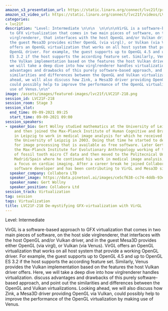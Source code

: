 ```yaml
---
amazon_s3_presentation_url: https://static.linaro.org/connect/lvc21f/presentations/LVC21F-218.pdf
amazon_s3_video_url: https://static.linaro.org/connect/lvc21f/videos/LVC21F-218.mp4
categories:
- lvc21f
description: "Level: Intermediate \n\n\n  \n\n\n\nVirGL is a software-based approach
  to GFX virtualization that comes in two main pieces of software, on the host side
  virglrenderer, that interfaces with the host OpenGL and/or Vulkan driver, and in
  the guest Mesa3D provides either OpenGL (via virgl), or Vulkan (via Venus). VirGL
  offers an OpenGL virtualization that works on all host system that provide a working
  OpenGL driver. For example, the guest supports up to OpenGL 4.5 and up to OpenGL
  ES 3.2 if the host supports the according feature set. Similarly, Venus provides
  the Vulkan implementation based on the features the host Vulkan driver offers. Here,
  we will take a deep dive into how virglrenderer handles virtualization. discuss
  advantages and drawbacks of this purely software-based approach, and point out the
  similarities and differences between the OpenGL and Vulkan virtualizations. Looking
  ahead, we will also discuss how Zink, a Mesa3D driver providing OpenGL via Vulkan,
  could possibly help to improve the performance of the OpenGL virtualization by making
  use of Venus.\n\n"
image: /assets/images/featured-images/lvc21f/LVC21F-218.png
session_id: LVC21F-218
session_room: Stage 3
session_slot:
  end_time: 09-09-2021 09:25
  start_time: 09-09-2021 09:00
session_speakers:
- speaker_bio: Gert Wollny studied mathematics at the University of Leipzig/Germany,
    and then joined the Max-Planck Institute of Human Cognitive and Brain Sciences
    in Leipzig to work in medical image analysis for which he received a Phd from
    the University of Leipzig in 2003. Doing that time he started to develop a toolbox
    for image processing that is available as free software. Later Gert Wollny joined
    the Max-Planck Institute for Evolutionary Anthropology working of the analysis
    of fossil tooth micro CT data and then moved to the Politecnical University of
    Madrid/Spain where he continued his work in medical image analysis, here with
    a focus on cardiac imaging. After a career break he joined Collabora as a senior
    software developer and has been contributing to VirGL and Mesa3D since.
  speaker_company: Collabora LTD
  speaker_image: https://data.pinetool.ai/images/ce5cf638-cc74-4ddb-93e8-56f0fdd616ee.jpeg
  speaker_name: Gert Wollny
  speaker_position: Collabora Ltd
session_track: Virtualization
tag: session
tags: Virtualization
title: LVC21F-218 De-mystifying GFX-virtualization with VirGL
---
```


Level: Intermediate 


  



VirGL is a software-based approach to GFX virtualization that comes in two main pieces of software, on the host side virglrenderer, that interfaces with the host OpenGL and/or Vulkan driver, and in the guest Mesa3D provides either OpenGL (via virgl), or Vulkan (via Venus). VirGL offers an OpenGL virtualization that works on all host system that provide a working OpenGL driver. For example, the guest supports up to OpenGL 4.5 and up to OpenGL ES 3.2 if the host supports the according feature set. Similarly, Venus provides the Vulkan implementation based on the features the host Vulkan driver offers. Here, we will take a deep dive into how virglrenderer handles virtualization. discuss advantages and drawbacks of this purely software-based approach, and point out the similarities and differences between the OpenGL and Vulkan virtualizations. Looking ahead, we will also discuss how Zink, a Mesa3D driver providing OpenGL via Vulkan, could possibly help to improve the performance of the OpenGL virtualization by making use of Venus.